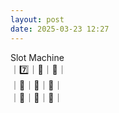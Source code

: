 ```yaml
---
layout: post
date: 2025-03-23 12:27
---
```


Slot Machine<br />
｜7️⃣｜🍒｜🤡｜<br />
｜🤡｜💎｜🔔｜<br />
｜🍇｜🔔｜💎｜<br />

